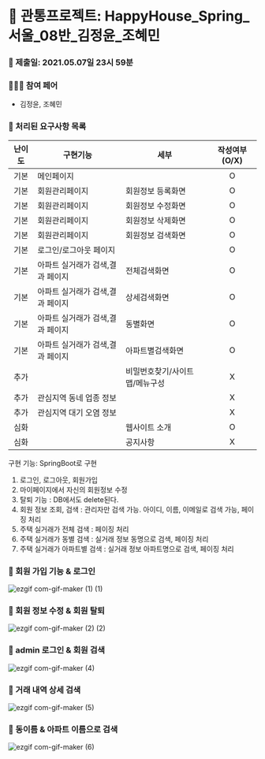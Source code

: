# 📑 관통프로젝트: HappyHouse_Spring_서울_08반_김정윤_조혜민
### 📆 제출일: 2021.05.07일 23시 59분

### 👨‍👦‍👦 참여 페어
- 김정윤, 조혜민

### 📌 처리된 요구사항 목록
  
|난이도|구현기능|세부|작성여부(O/X)|
|:---:|---|---|:---:|
|기본|메인페이지||O|
|기본|회원관리페이지|회원정보 등록화면|O|
|기본|회원관리페이지|회원정보 수정화면|O|
|기본|회원관리페이지|회원정보 삭제화면|O|
|기본|회원관리페이지|회원정보 검색화면|O|
|기본|로그인/로그아웃 페이지||O|
|기본|아파트 실거래가 검색,결과 페이지|전체검색화면|O|
|기본|아파트 실거래가 검색,결과 페이지|상세검색화면|O|
|기본|아파트 실거래가 검색,결과 페이지|동별화면|O|
|기본|아파트 실거래가 검색,결과 페이지|아파트별검색화면|O|
|추가||비밀번호찾기/사이트맵/메뉴구성|X|
|추가|관심지역 동네 업종 정보||X|
|추가|관심지역 대기 오염 정보||X|
|심화||웹사이트 소개|O|
|심화||공지사항|X|


구현 기능: SpringBoot로 구현
1. 로그인, 로그아웃, 회원가입
2. 마이페이지에서 자신의 회원정보 수정
3. 탈퇴 기능 : DB에서도 delete된다.
4. 회원 정보 조회, 검색 : 관리자만 검색 가능. 아이디, 이름, 이메일로 검색 가능, 페이징 처리
5. 주택 실거래가 전체 검색 : 페이징 처리
6. 주택 실거래가 동별 검색 : 실거래 정보 동명으로 검색, 페이징 처리
7. 주택 실거래가 아파트별 검색 : 실거래 정보 아파트명으로 검색, 페이징 처리

### 📌 회원 가입 기능 & 로그인

![ezgif com-gif-maker (1) (1)](https://user-images.githubusercontent.com/48318620/113424366-025afa80-940b-11eb-81cf-c575ba001f74.gif)

### 📌 회원 정보 수정 & 회원 탈퇴

![ezgif com-gif-maker (2) (2)](https://user-images.githubusercontent.com/48318620/113424505-3cc49780-940b-11eb-9f76-34afa292d5b6.gif)

### 📌 admin 로그인 & 회원 검색

![ezgif com-gif-maker (4)](https://user-images.githubusercontent.com/48318620/113424634-739aad80-940b-11eb-8b37-1faf9bf7bf29.gif)

### 📌 거래 내역 상세 검색 

![ezgif com-gif-maker (5)](https://user-images.githubusercontent.com/48318620/113424691-88774100-940b-11eb-82f1-be15db618783.gif)

### 📌 동이름 & 아파트 이름으로 검색

![ezgif com-gif-maker (6)](https://user-images.githubusercontent.com/48318620/113424755-a644a600-940b-11eb-8dec-23249f2f639f.gif)

